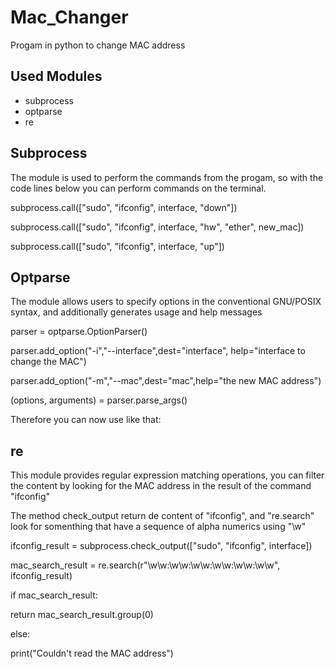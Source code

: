 # Mac_Changer

<p>Progam in python to change MAC address</p>

<h2>Used Modules</h2>

<ul>
  <li>subprocess</li>
  <li>optparse</li>
  <li>re</li>
</ul>

<h2>Subprocess</h2>

<p>The module is used to perform the commands from the progam, so with the code lines below you can perform commands on the terminal.</p>
<p>subprocess.call(["sudo", "ifconfig", interface,  "down"])</p>
<p>subprocess.call(["sudo", "ifconfig", interface,  "hw", "ether", new_mac])</p>
<p>subprocess.call(["sudo", "ifconfig", interface, "up"])</p>

<h2>Optparse</h2>

<p>The module allows users to specify options in the conventional GNU/POSIX syntax, and additionally generates usage and help messages</p>
<p>parser = optparse.OptionParser()</p>
<p>parser.add_option("-i","--interface",dest="interface", help="interface to change the MAC")</p>
<p>parser.add_option("-m","--mac",dest="mac",help="the new MAC address")</p>
<p>(options, arguments) = parser.parse_args()</p>
<p>Therefore you can now use like that: </p>

<h2>re</h2>

<p>This module provides regular expression matching operations, you can filter the content by looking for the MAC address in the result of the command "ifconfig"</p>

<p>The method check_output return de content of "ifconfig", and "re.search" look for somenthing that have a sequence of alpha numerics using "\w"</p>

<p>ifconfig_result = subprocess.check_output(["sudo", "ifconfig", interface])</p>
<p>mac_search_result = re.search(r"\w\w:\w\w:\w\w:\w\w:\w\w:\w\w", ifconfig_result)</p>

<p>if mac_search_result:</p>
<p>return mac_search_result.group(0)</p>
<p>else:</p>
<p>print("Couldn't read the MAC address")</p>







